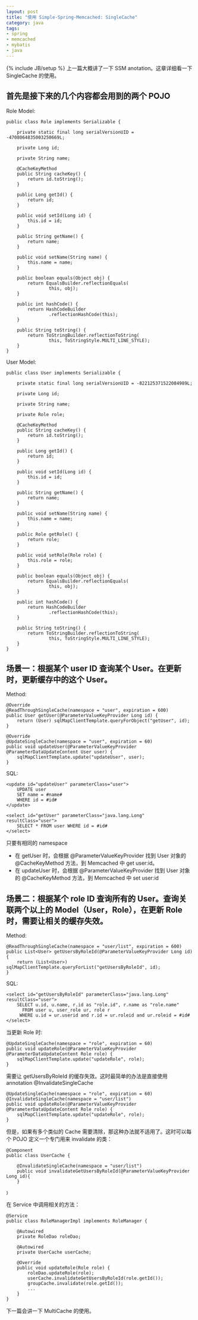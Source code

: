 ```yaml
---
layout: post
title: "使用 Simple-Spring-Memcached: SingleCache"
category: java 
tags: 
- spring
- memcached
- mybatis
- java
---
```

{% include JB/setup %}
上一篇大概讲了一下 SSM anotation。这章详细看一下 SingleCache 的使用。

## 首先是接下来的几个内容都会用到的两个 POJO

Role Model:

	public class Role implements Serializable {

	    private static final long serialVersionUID = -4708064835003250669L;
	
	    private Long id;
	
	    private String name;
	
	    @CacheKeyMethod
	    public String cacheKey() {
	        return id.toString();
	    }
	
	    public Long getId() {
	        return id;
	    }
	
	    public void setId(Long id) {
	        this.id = id;
	    }
	
	    public String getName() {
	        return name;
	    }
	
	    public void setName(String name) {
	        this.name = name;
	    }
	
	    public boolean equals(Object obj) {
	        return EqualsBuilder.reflectionEquals(
	                this, obj);
	    }
	
	    public int hashCode() {
	        return HashCodeBuilder
	                .reflectionHashCode(this);
	    }
	
	    public String toString() {
	        return ToStringBuilder.reflectionToString(
	                this, ToStringStyle.MULTI_LINE_STYLE);
	    }
	}

User Model:

	public class User implements Serializable {

	    private static final long serialVersionUID = -822125371522084989L;
	
	    private Long id;
	
	    private String name;
	
	    private Role role;
	
	    @CacheKeyMethod
	    public String cacheKey() {
	        return id.toString();
	    }
	
	    public Long getId() {
	        return id;
	    }
	
	    public void setId(Long id) {
	        this.id = id;
	    }
	
	    public String getName() {
	        return name;
	    }
	
	    public void setName(String name) {
	        this.name = name;
	    }
	
	    public Role getRole() {
	        return role;
	    }
	
	    public void setRole(Role role) {
	        this.role = role;
	    }
	
	    public boolean equals(Object obj) {
	        return EqualsBuilder.reflectionEquals(
	                this, obj);
	    }
	
	    public int hashCode() {
	        return HashCodeBuilder
	                .reflectionHashCode(this);
	    }
	
	    public String toString() {
	        return ToStringBuilder.reflectionToString(
	                this, ToStringStyle.MULTI_LINE_STYLE);
	    }
	}

## 场景一：根据某个 user ID 查询某个 User。在更新时，更新缓存中的这个 User。

Method:

	@Override
    @ReadThroughSingleCache(namespace = "user", expiration = 600)
    public User getUser(@ParameterValueKeyProvider Long id) {
        return (User) sqlMapClientTemplate.queryForObject("getUser", id);
    }

    @Override
    @UpdateSingleCache(namespace = "user", expiration = 60)
    public void updateUser(@ParameterValueKeyProvider @ParameterDataUpdateContent User user) {
        sqlMapClientTemplate.update("updateUser", user);
    }
    
SQL:

	<update id="updateUser" parameterClass="user">
        UPDATE user
        SET name = #name#
        WHERE id = #id#
    </update>

    <select id="getUser" parameterClass="java.lang.Long" resultClass="user">
        SELECT * FROM user WHERE id = #id#
    </select>
    
只要有相同的 namespace

* 在 getUser 时，会根据 @ParameterValueKeyProvider 找到 User 对象的 @CacheKeyMethod 方法，到 Memcached 中 get user:id。
* 在 updateUser 时，会根据 @ParameterValueKeyProvider 找到 User 对象的 @CacheKeyMethod 方法，到 Memcached 中 set user:id    

## 场景二：根据某个 role ID 查询所有的 User。查询关联两个以上的 Model（User，Role），在更新  Role 时，需要让相关的缓存失效。

Method:

	@ReadThroughSingleCache(namespace = "user/list", expiration = 600)
    public List<User> getUsersByRoleId(@ParameterValueKeyProvider Long id) {
        return (List<User>) sqlMapClientTemplate.queryForList("getUsersByRoleId", id);
    }
    
SQL:

	<select id="getUsersByRoleId" parameterClass="java.lang.Long" resultClass="user">
		SELECT u.id, u.name, r.id as "role.id", r.name as "role.name"
	      FROM user u, user_role ur, role r
	     WHERE u.id = ur.userid and r.id = ur.roleid and ur.roleid = #id#
	</select>     
     
当更新 Role 时:

	@UpdateSingleCache(namespace = "role", expiration = 60)
    public void updateRole(@ParameterValueKeyProvider @ParameterDataUpdateContent Role role) {
        sqlMapClientTemplate.update("updateRole", role);
    } 
    
需要让 getUsersByRoleId 的缓存失效。这时最简单的办法是直接使用 annotation  @InvalidateSingleCache

	@UpdateSingleCache(namespace = "role", expiration = 60)
	@InvalidateSingleCache(namespace = "user/list")
    public void updateRole(@ParameterValueKeyProvider @ParameterDataUpdateContent Role role) {
        sqlMapClientTemplate.update("updateRole", role);
    }
    
但是，如果有多个类似的 Cache 需要清除，那这种办法就不适用了。这时可以每个 POJO 定义一个专门用来 invalidate 的类：

	@Component
	public class UserCache {

	    @InvalidateSingleCache(namespace = "user/list")
	    public void invalidateGetUsersByRoleId(@ParameterValueKeyProvider Long id){
	    }
	    
    ｝
    
在 Service 中调用相关的方法：

	@Service
	public class RoleManagerImpl implements RoleManager {

	    @Autowired
	    private RoleDao roleDao;
	
	    @Autowired
	    private UserCache userCache;
	
	    @Override
	    public void updateRole(Role role) {
	        roleDao.updateRole(role);
	        userCache.invalidateGetUsersByRoleId(role.getId());
	        groupCache.invalidate(role.getId());
	        ...
	    }
	} 

下一篇会讲一下 MultiCache 的使用。
